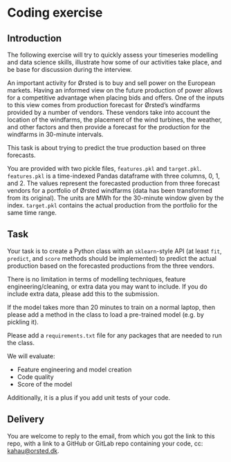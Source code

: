 # Coding exercise

## Introduction
The following exercise will try to quickly assess your timeseries modelling and data science skills, illustrate how some of our activities take place, and be base for discussion during the interview.

An important activity for Ørsted is to buy and sell power on the European markets. Having an informed view on the future production of power allows for a competitive advantage when placing bids and offers. One of the inputs to this view comes from production forecast for Ørsted’s windfarms provided by a number of vendors. These vendors take into account the location of the windfarms, the placement of the wind turbines, the weather, and other factors and then provide a forecast for the production for the windfarms in 30-minute intervals.

This task is about trying to predict the true production based on three forecasts.

You are provided with two pickle files, `features.pkl` and `target.pkl`. 
`features.pkl` is a time-indexed Pandas dataframe with three columns, 0, 1, and 2. The values represent the forecasted production from three forecast vendors for a portfolio of Ørsted windfarms (data has been transformed from its original). The units are MWh for the 30-minute window given by the index.
`target.pkl` contains the actual production from the portfolio for the same time range.

##  Task
Your task is to create a Python class with an `sklearn`-style API (at least `fit`, `predict`, and `score` methods should be implemented) to predict the actual production based on the forecasted productions from the three vendors.

There is no limitation in terms of modelling techniques, feature engineering/cleaning, or extra data you may want to include. If you do include extra data, please add this to the submission.

If the model takes more than 20 minutes to train on a normal laptop, then please add a method in the class to load a pre-trained model (e.g. by pickling it).

Please add a `requirements.txt` file for any packages that are needed to run the class.

We will evaluate:
-	Feature engineering and model creation
-	Code quality
-	Score of the model

Additionally, it is a plus if you add unit tests of your code.

## Delivery
You are welcome to reply to the email, from which you got the link to this repo, with a link to a GitHub or GitLab repo containing your code, cc: kahau@orsted.dk.
